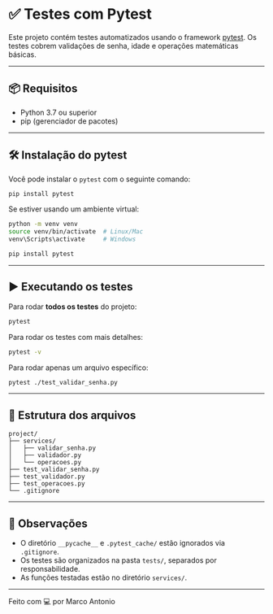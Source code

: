 # ✅ Testes com Pytest

Este projeto contém testes automatizados usando o framework [pytest](https://docs.pytest.org/). Os testes cobrem validações de senha, idade e operações matemáticas básicas.

---

## 📦 Requisitos

- Python 3.7 ou superior
- pip (gerenciador de pacotes)

---

## 🛠️ Instalação do pytest

Você pode instalar o `pytest` com o seguinte comando:

```bash
pip install pytest
```

Se estiver usando um ambiente virtual:

```bash
python -m venv venv
source venv/bin/activate  # Linux/Mac
venv\Scripts\activate     # Windows

pip install pytest
```

---

## ▶️ Executando os testes

Para rodar **todos os testes** do projeto:

```bash
pytest
```

Para rodar os testes com mais detalhes:

```bash
pytest -v
```

Para rodar apenas um arquivo específico:

```bash
pytest ./test_validar_senha.py
```

---

## 📁 Estrutura dos arquivos

```
project/
├── services/
│   ├── validar_senha.py
│   ├── validador.py
│   └── operacoes.py
├── test_validar_senha.py
├── test_validador.py
├── test_operacoes.py
└── .gitignore
```

---

## 📄 Observações

- O diretório `__pycache__` e `.pytest_cache/` estão ignorados via `.gitignore`.
- Os testes são organizados na pasta `tests/`, separados por responsabilidade.
- As funções testadas estão no diretório `services/`.

---

Feito com 💻 por Marco Antonio
